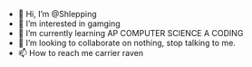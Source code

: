 - 👋 Hi, I’m @Shlepping
- 👀 I’m interested in gamging
- 🌱 I’m currently learning AP COMPUTER SCIENCE A CODING
- 💞️ I’m looking to collaborate on nothing, stop talking to me.
- 📫 How to reach me carrier raven

<!---
Shlepping/Shlepping is a ✨ special ✨ repository because its `README.md` (this file) appears on your GitHub profile.
You can click the Preview link to take a look at your changes.
--->
